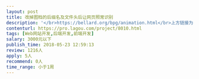 ```yaml
---                
layout: post       
title: 改掉图档的后缀名及文件头后让网页照常识别           
description: '</br>https://bellard.org/bpg/animation.html</br>上方链接为BPG格式图片的展示，加载了一个js解码文件[https://bellard.org/bpg/bpgdec8a.js]之后网页即可显示bpg图片。</br>想要达到的效果是，把图片后缀.bpg改成.apg，图片用文本打开后开头的BPG改成APG，寻找方法使页面内的图片依旧可以显示。</br></br>需求是尽可能隐藏BGP这个关键词，让浏览者无从得知图片到底是什么格式。</br></br>https://bellard.org/bpg/</br>BPG官网及解码器源码，里面的  bpg-0.9.8 压缩包内包含演示页面。</br>'     
contenturl: https://pro.lagou.com/project/8010.html      
tags: [Web网站开发,后端开发,前端开发]            
salary: 3000元以下          
publish_time: 2018-05-23 12:59:13         
review: 1216人                   
apply: 5人                   
recommend: 0人                   
time_range: 小于1周              
---                 
```

